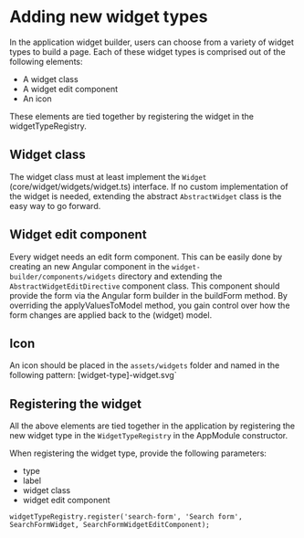 # Adding new widget types

In the application widget builder, users can choose from a variety of widget types to build a page. Each of these widget types is comprised out of the following elements:

- A widget class
- A widget edit component
- An icon

These elements are tied together by registering the widget in the widgetTypeRegistry.

## Widget class

The widget class must at least implement the `Widget` (core/widget/widgets/widget.ts) interface. If no custom implementation of the widget is needed, extending the abstract `AbstractWidget` class is the easy way to go forward.

## Widget edit component

Every widget needs an edit form component. This can be easily done by creating an new Angular component in the `widget-builder/components/widgets` directory and extending the `AbstractWidgetEditDirective` component class.
This component should provide the form via the Angular form builder in the buildForm method. By overriding the applyValuesToModel method, you gain control over how the form changes are applied back to the (widget) model.

## Icon

An icon should be placed in the `assets/widgets` folder and named in the following pattern: [widget-type]-widget.svg`

## Registering the widget

All the above elements are tied together in the application by registering the new widget type in the `WidgetTypeRegistry` in the AppModule constructor.

When registering the widget type, provide the following parameters:

- type
- label
- widget class
- widget edit component

`widgetTypeRegistry.register('search-form', 'Search form', SearchFormWidget, SearchFormWidgetEditComponent);`

